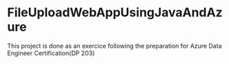 # FileUploadWebAppUsingJavaAndAzure
This project is done as an exercice following the preparation for Azure Data Engineer Certification(DP 203)
